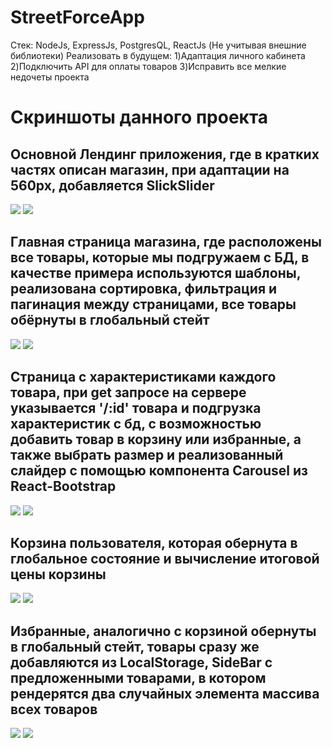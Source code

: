 # StreetForceApp 
Стек: NodeJs, ExpressJs, PostgresQL, ReactJs (Не учитывая внешние библиотеки)
Реализовать в будущем: 
                      1)Адаптация личного кабинета
                      2)Подключить API для оплаты товаров
                      3)Исправить все мелкие недочеты проекта
# Скриншоты данного проекта

<h2>Основной Лендинг приложения, где в кратких частях описан магазин, при адаптации на 560px, добавляется SlickSlider</h2>
<img src="https://github.com/flavokrkkk/StreetForceApp/blob/main/scrins/2024-02-20_23-13-36.png">
<img src="https://github.com/flavokrkkk/StreetForceApp/blob/main/scrins/2024-02-20_23-16-52.png">


<h2>Главная страница магазина, где расположены все товары, которые мы подгружаем с БД, в качестве примера используются шаблоны, реализована сортировка, фильтрация и пагинация между страницами, все товары обёрнуты в глобальный стейт</h2>
<img src="https://github.com/flavokrkkk/StreetForceApp/blob/main/scrins/2024-02-20_23-13-55.png">
<img src="https://github.com/flavokrkkk/StreetForceApp/blob/main/scrins/2024-02-20_23-14-04.png">


<h2>Страница с характеристиками каждого товара, при get запросе на сервере указывается '/:id' товара и подгрузка характеристик с бд, с возможностью добавить товар в корзину или избранные, а также выбрать размер и реализованный слайдер с помощью компонента Carousel из
  React-Bootstrap
</h2>
<img src="https://github.com/flavokrkkk/StreetForceApp/blob/main/scrins/2024-02-20_23-14-57.png">
<img src="https://github.com/flavokrkkk/StreetForceApp/blob/main/scrins/2024-02-20_23-15-15.png">


<h2>Корзина пользователя, которая обернута в глобальное состояние и вычисление итоговой цены корзины</h2>
<img src="https://github.com/flavokrkkk/StreetForceApp/blob/main/scrins/2024-02-20_23-15-22.png">
<img src="https://github.com/flavokrkkk/StreetForceApp/blob/main/scrins/2024-02-20_23-19-10.png">


<h2>Избранные, аналогично с корзиной обернуты в глобальный стейт, товары сразу же добавляются из LocalStorage, SideBar с предложенными товарами, в котором рендерятся два случайных элемента массива всех товаров</h2>
<img src="https://github.com/flavokrkkk/StreetForceApp/blob/main/scrins/2023-12-26_16-54-49.png">
<img src="https://github.com/flavokrkkk/StreetForceApp/blob/main/scrins/2024-02-20_23-16-08.png">

